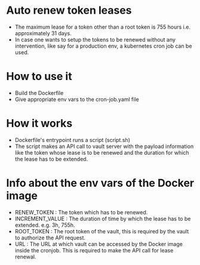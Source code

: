 # Auto renew token leases
- The maximum lease for a token other than a root token is 755 hours i.e. approximately 31 days. 
- In case one wants to setup the tokens to be renewed without any intervention, like say for a production env, a kubernetes cron job can be used.

# How to use it
- Build the Dockerfile
- Give appropriate env vars to the cron-job.yaml file

# How it works
- Dockerfile's entrypoint runs a script (script.sh)
- The script makes an API call to vault server with the payload information like the token whose lease is to be renewed and the duration for which the lease has to be extended.

# Info about the env vars of the Docker image
- RENEW_TOKEN : The token which has to be renewed.
- INCREMENT_VALUE : The duration of time by which the lease has to be extended. e.g. 3h, 755h.
- ROOT_TOKEN : The root token of the vault, this is required by the vault to authorize the API request.
- URL : The URL at which vault can be accessed by the Docker image inside the cronjob. This is required to make the API call for lease renewal.

